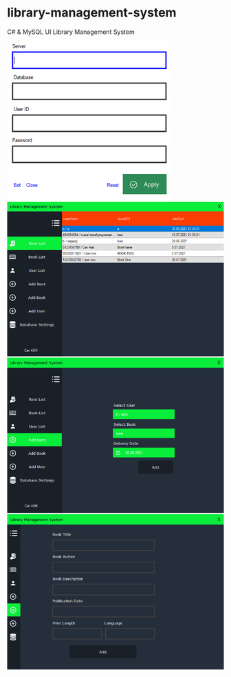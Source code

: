 # library-management-system

C# & MySQL UI Library Management System


![](assets/a.png)
![](assets/b.png)
![](assets/c.png)
![](assets/d.png)

